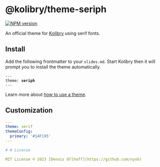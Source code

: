 # @kolibry/theme-seriph

[![NPM version](https://img.shields.io/npm/v/@kolibry/theme-seriph?color=9945FF&label=)](https://www.npmjs.com/package/@kolibry/theme-seriph)

An official theme for [Kolibry](https://github.com/kolibry-js/kolibry) using serif fonts.

## Install

Add the following frontmatter to your `slides.md`. Start Kolibry then it will prompt you to install the theme automatically.

<pre><code>---
theme: <b>seriph</b>
---</code></pre>

Learn more about [how to use a theme](https://kolibry.dev/themes/use).

## Customization

```yaml
---
theme: serif
themeConfig:
  primary: '#14F195'
---

# # License

MIT License © 2023 [Dennis Ollhoff](https://github.com/nyxb)
